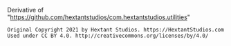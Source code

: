 Derivative of "https://github.com/hextantstudios/com.hextantstudios.utilities"

	Original Copyright 2021 by Hextant Studios. https://HextantStudios.com
	Used under CC BY 4.0. http://creativecommons.org/licenses/by/4.0/
